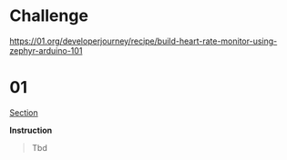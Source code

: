 # Challenge

https://01.org/developerjourney/recipe/build-heart-rate-monitor-using-zephyr-arduino-101

# 01 

[Section](Link)

__Instruction__

> Tbd
